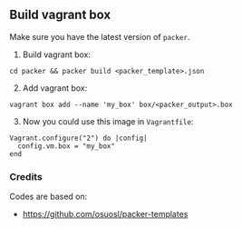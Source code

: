## Build vagrant box

Make sure you have the latest version of `packer`.

1. Build vagrant box:

```
cd packer && packer build <packer_template>.json
```

2. Add vagrant box:

```
vagrant box add --name 'my_box' box/<packer_output>.box
```

3. Now you could use this image in `Vagrantfile`:

```
Vagrant.configure("2") do |config|
  config.vm.box = "my_box"
end
```

### Credits

Codes are based on:

* https://github.com/osuosl/packer-templates

